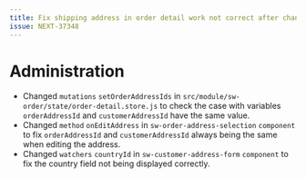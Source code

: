 ```yaml
---
title: Fix shipping address in order detail work not correct after changes
issue: NEXT-37348
---
```

# Administration
* Changed `mutations` `setOrderAddressIds` in `src/module/sw-order/state/order-detail.store.js` to check the case with variables `orderAddressId` and `customerAddressId` have the same value.
* Changed `method` `onEditAddress` in `sw-order-address-selection` `component` to fix `orderAddressId` and `customerAddressId` always being the same when editing the address.
* Changed `watchers` `countryId` in `sw-customer-address-form` `component` to fix the country field not being displayed correctly.
